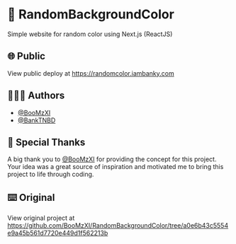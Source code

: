 # 🎨 RandomBackgroundColor

Simple website for random color using Next.js (ReactJS)

## 🌐 Public

View public deploy at https://randomcolor.iambanky.com

## 👨🏻‍💻 Authors

- [@BooMzXI](https://github.com/BooMzXI)
- [@BankTNBD](https://github.com/BankTNBD)

## 🙏 Special Thanks      

A big thank you to [@BooMzXI](https://github.com/BooMzXI) for providing the concept for this project. Your idea was a great source of inspiration and motivated me to bring this project to life through coding.

## ⌨️ Original

View original project at https://github.com/BooMzXI/RandomBackgroundColor/tree/a0e6b43c5554e9a45b561d7720e449d1f562213b